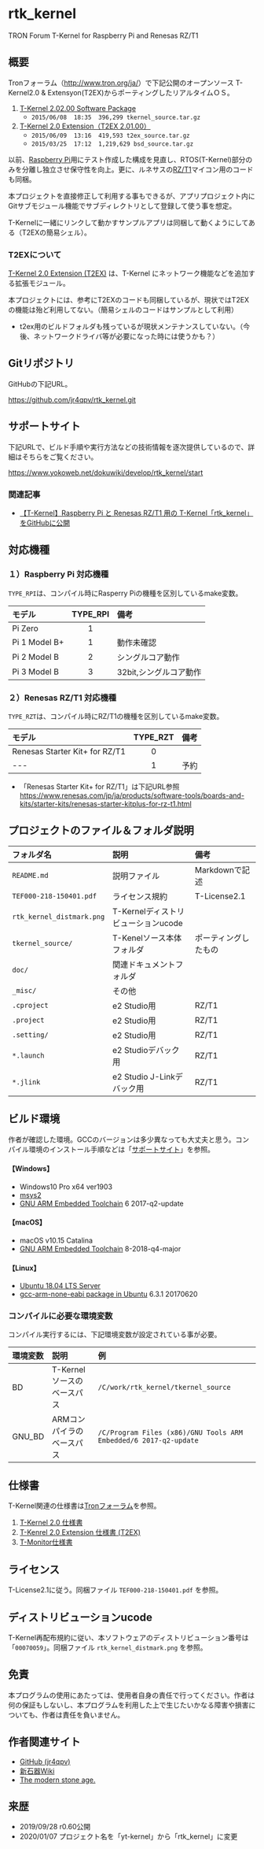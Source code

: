 rtk_kernel
===========
TRON Forum T-Kernel for Raspberry Pi and Renesas RZ/T1

概要
----
Tronフォーラム（<http://www.tron.org/ja/>）で下記公開のオープンソース T-Kernel2.0 & Extensyon(T2EX)からポーティングしたリアルタイムＯＳ。

1. [T-Kernel 2.02.00 Software Package](http://www.tron.org/download/index.php?route=product/product&product_id=133)
    - `2015/06/08  18:35  396,299 tkernel_source.tar.gz`
2. [T-Kernel 2.0 Extension（T2EX 2.01.00）](http://www.tron.org/download/index.php?route=product/product&product_id=134)
    - `2015/06/09  13:16  419,593 t2ex_source.tar.gz`
    - `2015/03/25  17:12  1,219,629 bsd_source.tar.gz`

以前、[Raspberry Pi](https://ja.wikipedia.org/wiki/Raspberry_Pi)用にテスト作成した構成を見直し、RTOS(T-Kernel)部分のみを分離し独立させ保守性を向上。更に、ルネサスの[RZ/T1](https://www.renesas.com/jp/ja/products/microcontrollers-microprocessors/rz/rzt/rzt1.html)マイコン用のコードも同梱。

本プロジェクトを直接修正して利用する事もできるが、アプリプロジェクト内にGitサブモジュール機能でサブディレクトリとして登録して使う事を想定。

T-Kernelに一緒にリンクして動かすサンプルアプリは同梱して動くようにしてある（T2EXの簡易シェル）。

### T2EXについて
[T-Kernel 2.0 Extension (T2EX)](https://www.tron.org/ja/tron-project/what-is-t-kernel/t2ex/) は、T-Kernel にネットワーク機能などを追加する拡張モジュール。

本プロジェクトには、参考にT2EXのコードも同梱しているが、現状ではT2EXの機能は殆ど利用してない。（簡易シェルのコードはサンプルとして利用）

* t2ex用のビルドフォルダも残っているが現状メンテナンスしていない。（今後、ネットワークドライバ等が必要になった時には使うかも？）

Gitリポジトリ
---------------
GitHubの下記URL。

<https://github.com/jr4qpv/rtk_kernel.git>


サポートサイト
----------------
下記URLで、ビルド手順や実行方法などの技術情報を逐次提供しているので、詳細はそちらをご覧ください。

<https://www.yokoweb.net/dokuwiki/develop/rtk_kernel/start>

### 関連記事

* [【T-Kernel】Raspberry Pi と Renesas RZ/T1 用の T-Kernel「rtk_kernel」をGitHubに公開](https://www.yokoweb.net/2019/09/29/raspberrypi-rzt1-rtk_kernel-github/)

対応機種
----------

### １）Raspberry Pi 対応機種
`TYPE_RPI`は、コンパイル時にRasperry Piの機種を区別しているmake変数。

|モデル        | TYPE_RPI |備考                    |
|:-------------|:--------:|:-----------------------|
|Pi Zero       | 1        |                        |
|Pi 1 Model B+ | 1        |動作未確認              |
|Pi 2 Model B  | 2        |シングルコア動作        |
|Pi 3 Model B  | 3        |32bit,シングルコア動作  |

### ２）Renesas RZ/T1 対応機種
`TYPE_RZT`は、コンパイル時にRZ/T1の機種を区別しているmake変数。

|モデル                               | TYPE_RZT |備考                    |
|:------------------------------------|:--------:|:-----------------------|
|Renesas Starter Kit+ for RZ/T1       | 0        |                        |
| ---                                 | 1        |予約                    |

* 「Renesas Starter Kit+ for RZ/T1」は下記URL参照  
<https://www.renesas.com/jp/ja/products/software-tools/boards-and-kits/starter-kits/renesas-starter-kitplus-for-rz-t1.html>


プロジェクトのファイル＆フォルダ説明
--------------------------

| フォルダ名                | 説明                       | 備考            |
|:-------------------------|:--------------------------|:---------------|
| `README.md`              | 説明ファイル                | Markdownで記述   |
| `TEF000-218-150401.pdf`  | ライセンス規約              | T-License2.1    |
| `rtk_kernel_distmark.png` | T-Kernelディストリビューションucode  |          |
| `tkernel_source/`        | T-Kenelソース本体フォルダ    | ポーティングしたもの  |
| `doc/`                   | 関連ドキュメントフォルダ      |               |
| `_misc/`                 | その他                     |               |
| `.cproject`              | e2 Studio用               | RZ/T1         |
| `.project`               | e2 Studio用               | RZ/T1         |
| `.setting/`              | e2 Studio用               | RZ/T1         |
| `*.launch`               | e2 Studioデバック用        | RZ/T1          |
| `*.jlink`                | e2 Studio J-Linkデバック用  | RZ/T1         |

ビルド環境
----------
作者が確認した環境。GCCのバージョンは多少異なっても大丈夫と思う。コンパイル環境のインストール手順などは「[サポートサイト](https://www.yokoweb.net/dokuwiki/develop/rtk_kernel/start)」を参照。

#### 【Windows】
* Windows10 Pro x64 ver1903
* [msys2](https://msys2.github.io/)
* [GNU ARM Embedded Toolchain](https://developer.arm.com/tools-and-software/open-source-software/developer-tools/gnu-toolchain/gnu-rm)  6 2017-q2-update

#### 【macOS】
* macOS v10.15 Catalina
* [GNU ARM Embedded Toolchain](https://developer.arm.com/tools-and-software/open-source-software/developer-tools/gnu-toolchain/gnu-rm)  8-2018-q4-major

#### 【Linux】
* [Ubuntu 18.04 LTS Server](https://www.ubuntulinux.jp/home)
* [gcc-arm-none-eabi package in Ubuntu](https://launchpad.net/ubuntu/+source/gcc-arm-none-eabi)  6.3.1 20170620

### コンパイルに必要な環境変数
コンパイル実行するには、下記環境変数が設定されている事が必要。

|環境変数  |説明                     |例            |
|:--------|:-----------------------|:-------------|
|BD       |T-Kernelソースのベースパス |`/C/work/rtk_kernel/tkernel_source`  |
|GNU_BD   |ARMコンパイラのベースパス   |`/C/Program Files (x86)/GNU Tools ARM Embedded/6 2017-q2-update` |

仕様書
------
T-Kernel関連の仕様書は[Tronフォーラム](http://www.tron.org/ja/)を参照。

1. [T-Kernel 2.0 仕様書](http://www.tron.org/ja/wp-content/themes/dp-magjam/pdf/specifications/TEF020-S001-02.01.00_ja.pdf)
2. [T-Kenrel 2.0 Extension 仕様書 (T2EX)](http://www.tron.org/ja/wp-content/themes/dp-magjam/pdf/specifications/ja/TEF020-S009-02.00.00_ja.pdf)
3. [T-Monitor仕様書](http://www.tron.org/ja/wp-content/themes/dp-magjam/pdf/specifications/ja/TEF020-S002-01.00.01_ja.pdf)

ライセンス
----------
T-License2.1に従う。同梱ファイル `TEF000-218-150401.pdf` を参照。

ディストリビューションucode
---------------------------
T-Kernel再配布規約に従い、本ソフトウェアのディストリビューション番号は「`00070059`」。同梱ファイル `rtk_kernel_distmark.png` を参照。

免責
----
本プログラムの使用にあたっては、使用者自身の責任で行ってください。作者は何の保証もしないし、本プログラムを利用した上で生じたいかなる障害や損害についても、作者は責任を負いません。

作者関連サイト
---------------

* [GitHub (jr4qpv)](https://github.com/jr4qpv/)
* [新石器Wiki](https://www.yokoweb.net/dokuwiki/)
* [The modern stone age.](https://www.yokoweb.net/)

来歴
----
* 2019/09/28 r0.60公開
* 2020/01/07 プロジェクト名を「yt-kernel」から「rtk_kernel」に変更
